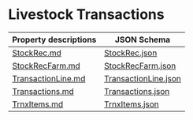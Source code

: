 # Livestock Transactions

Property descriptions | JSON Schema
------------ | -------------
[StockRec.md](StockRec.md)|[StockRec.json](StockRec.json)
[StockRecFarm.md](StockRecFarm.md)|[StockRecFarm.json](StockRecFarm.json)
[TransactionLine.md](TransactionLine.md)|[TransactionLine.json](TransactionLine.json)
[Transactions.md](Transactions.md)|[Transactions.json](Transactions.json)
[TrnxItems.md](TrnxItems.md)|[TrnxItems.json](TrnxItems.json)


